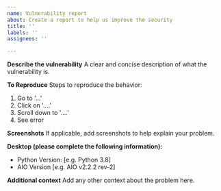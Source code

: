 ```yaml
---
name: Vulnerability report
about: Create a report to help us improve the security
title: ''
labels: ''
assignees: ''

---
```


**Describe the vulnerability**
A clear and concise description of what the vulnerability is.

**To Reproduce**
Steps to reproduce the behavior:
1. Go to '...'
2. Click on '....'
3. Scroll down to '....'
4. See error

**Screenshots**
If applicable, add screenshots to help explain your problem.

**Desktop (please complete the following information):**
 - Python Version: [e.g. Python 3.8]
 - AIO Version [e.g. AIO v2.2.2 rev-2]

**Additional context**
Add any other context about the problem here.
